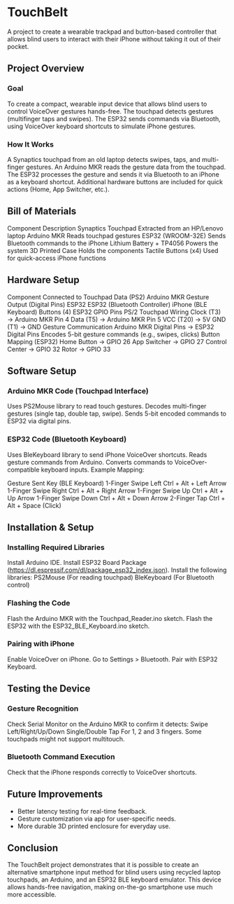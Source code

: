 # TouchBelt
A project to create a wearable trackpad and button-based controller that allows blind users to interact with their iPhone without taking it out of their pocket.

## Project Overview

### Goal
To create a compact, wearable input device that allows blind users to control VoiceOver gestures hands-free.
The touchpad detects gestures (multifinger taps and swipes).
The ESP32 sends commands via Bluetooth, using VoiceOver keyboard shortcuts to simulate iPhone gestures.

### How It Works
A Synaptics touchpad from an old laptop detects swipes, taps, and multi-finger gestures.
An Arduino MKR reads the gesture data from the touchpad.
The ESP32 processes the gesture and sends it via Bluetooth to an iPhone as a keyboard shortcut.
Additional hardware buttons are included for quick actions (Home, App Switcher, etc.).

## Bill of Materials

Component	Description
Synaptics Touchpad	Extracted from an HP/Lenovo laptop
Arduino MKR	Reads touchpad gestures
ESP32 (WROOM-32E)	Sends Bluetooth commands to the iPhone
Lithium Battery + TP4056	Powers the system
3D Printed Case	Holds the components
Tactile Buttons (x4)	Used for quick-access iPhone functions

## Hardware Setup

Component	Connected to
Touchpad Data (PS2)	Arduino MKR
Gesture Output (Digital Pins)	ESP32
ESP32 (Bluetooth Controller)	iPhone (BLE Keyboard)
Buttons (4)	ESP32 GPIO Pins
PS/2 Touchpad Wiring
Clock (T3) → Arduino MKR Pin 4
Data (T5) → Arduino MKR Pin 5
VCC (T20) → 5V
GND (T1) → GND
Gesture Communication
Arduino MKR Digital Pins → ESP32 Digital Pins
Encodes 5-bit gesture commands (e.g., swipes, clicks)
Button Mapping (ESP32)
Home Button → GPIO 26
App Switcher → GPIO 27
Control Center → GPIO 32
Rotor → GPIO 33

## Software Setup

### Arduino MKR Code (Touchpad Interface)
Uses PS2Mouse library to read touch gestures.
Decodes multi-finger gestures (single tap, double tap, swipe).
Sends 5-bit encoded commands to ESP32 via digital pins.
### ESP32 Code (Bluetooth Keyboard)
Uses BleKeyboard library to send iPhone VoiceOver shortcuts.
Reads gesture commands from Arduino.
Converts commands to VoiceOver-compatible keyboard inputs.
Example Mapping:

Gesture	Sent Key (BLE Keyboard)
1-Finger Swipe Left	Ctrl + Alt + Left Arrow
1-Finger Swipe Right	Ctrl + Alt + Right Arrow
1-Finger Swipe Up	Ctrl + Alt + Up Arrow
1-Finger Swipe Down	Ctrl + Alt + Down Arrow
2-Finger Tap	Ctrl + Alt + Space (Click)

## Installation & Setup

### Installing Required Libraries
Install Arduino IDE.
Install ESP32 Board Package (https://dl.espressif.com/dl/package_esp32_index.json).
Install the following libraries:
PS2Mouse (For reading touchpad)
BleKeyboard (For Bluetooth control)

### Flashing the Code
Flash the Arduino MKR with the Touchpad_Reader.ino sketch.
Flash the ESP32 with the ESP32_BLE_Keyboard.ino sketch.

### Pairing with iPhone
Enable VoiceOver on iPhone.
Go to Settings > Bluetooth.
Pair with ESP32 Keyboard.


## Testing the Device

### Gesture Recognition
Check Serial Monitor on the Arduino MKR to confirm it detects:
Swipe Left/Right/Up/Down
Single/Double Tap
For 1, 2 and 3 fingers. 
Some touchpads might not support multitouch.
 

### Bluetooth Command Execution
Check that the iPhone responds correctly to VoiceOver shortcuts.

## Future Improvements

- Better latency testing for real-time feedback.
- Gesture customization via app for user-specific needs.
- More durable 3D printed enclosure for everyday use.

## Conclusion

The TouchBelt project demonstrates that it is possible to create an alternative smartphone input method for blind users using recycled laptop touchpads, an Arduino, and an ESP32 BLE keyboard emulator. This device allows hands-free navigation, making on-the-go smartphone use much more accessible. 
